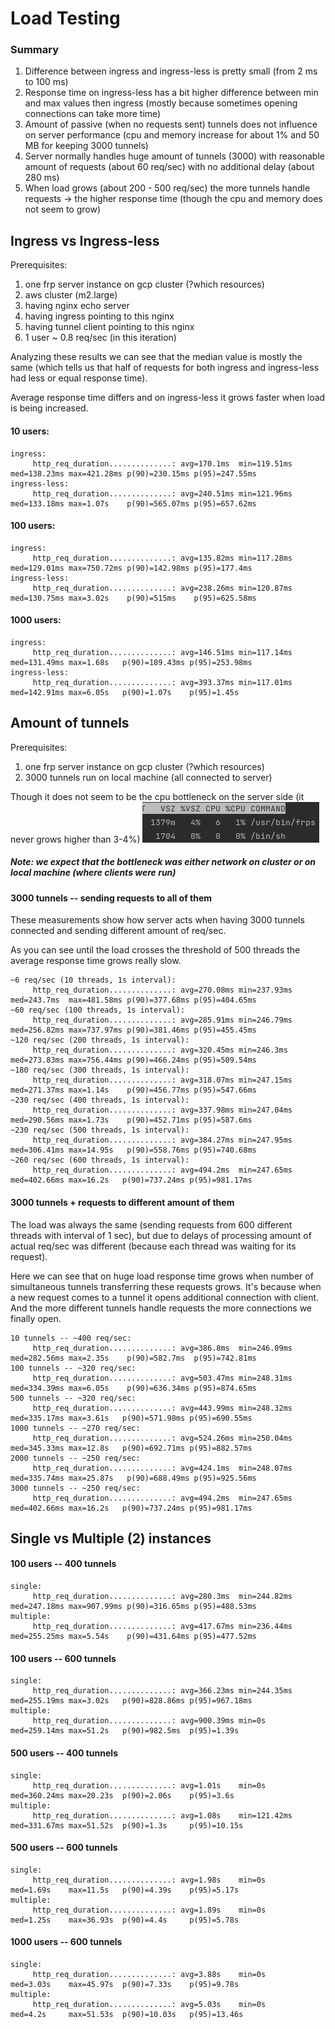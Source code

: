 
# Load Testing

### Summary

1) Difference between ingress and ingress-less is pretty small (from 2 ms to 100 ms)
2) Response time on ingress-less has a bit higher difference between min and max values then ingress 
(mostly because sometimes opening  connections can take more time)
3) Amount of passive (when no requests sent) tunnels does not influence on server performance (cpu and memory 
increase for about 1% and 50 MB for keeping 3000 tunnels)
4) Server normally handles huge amount of tunnels (3000) with reasonable amount of requests (about 60 req/sec)
with no additional delay (about 280 ms)
5) When load grows (about 200 - 500 req/sec) the more tunnels handle requests -> the higher response time
(though the cpu and memory does not seem to grow)


## Ingress vs Ingress-less

Prerequisites:

1) one frp server instance on gcp cluster (?which resources)
2) aws cluster (m2.large)
3) having nginx echo server
4) having ingress pointing to this nginx
5) having tunnel client pointing to this nginx
6) 1 user ~ 0.8 req/sec (in this iteration)

Analyzing these results we can see that the median value is mostly the same (which tells us that half of requests for 
both ingress and ingress-less had less or equal response time).

Average response time differs and on ingress-less it grows faster when load is being increased.

#### 10 users:

```
ingress:
     http_req_duration..............: avg=170.1ms  min=119.51ms med=138.23ms max=421.28ms p(90)=230.15ms p(95)=247.55ms
ingress-less:
     http_req_duration..............: avg=240.51ms min=121.96ms med=133.18ms max=1.07s    p(90)=565.07ms p(95)=657.62ms
```


#### 100 users:

```
ingress:
     http_req_duration..............: avg=135.82ms min=117.28ms med=129.01ms max=750.72ms p(90)=142.98ms p(95)=177.4ms
ingress-less:
     http_req_duration..............: avg=238.26ms min=120.87ms med=130.75ms max=3.02s    p(90)=515ms    p(95)=625.58ms
```


#### 1000 users:

```
ingress:
     http_req_duration..............: avg=146.51ms min=117.14ms med=131.49ms max=1.68s   p(90)=189.43ms p(95)=253.98ms
ingress-less:
     http_req_duration..............: avg=393.37ms min=117.01ms med=142.91ms max=6.05s   p(90)=1.07s    p(95)=1.45s   
```

## Amount of tunnels

Prerequisites:
1) one frp server instance on gcp cluster (?which resources)
2) 3000 tunnels run on local machine (all connected to server)

Though it does not seem to be the cpu bottleneck on the server side (it never grows higher than 3-4%)
![img.png](img.png)

##### Note: we expect that the bottleneck was either network on cluster or on local machine (where clients were run)

#### 3000 tunnels -- sending requests to all of them

These measurements show how server acts when having 3000 tunnels connected and sending different amount of req/sec.

As you can see until the load crosses the threshold of 500 threads the average response time grows really slow.

```
~6 req/sec (10 threads, 1s interval):
     http_req_duration..............: avg=270.08ms min=237.93ms med=243.7ms  max=481.58ms p(90)=377.68ms p(95)=404.65ms
~60 req/sec (100 threads, 1s interval):
     http_req_duration..............: avg=285.91ms min=246.79ms med=256.82ms max=737.97ms p(90)=381.46ms p(95)=455.45ms
~120 req/sec (200 threads, 1s interval):
     http_req_duration..............: avg=320.45ms min=246.3ms  med=273.83ms max=756.44ms p(90)=466.24ms p(95)=509.54ms
~180 req/sec (300 threads, 1s interval):
     http_req_duration..............: avg=318.07ms min=247.15ms med=271.37ms max=1.14s    p(90)=456.77ms p(95)=547.66ms
~230 req/sec (400 threads, 1s interval):
     http_req_duration..............: avg=337.98ms min=247.04ms med=290.56ms max=1.73s    p(90)=452.71ms p(95)=587.6ms 
~230 req/sec (500 threads, 1s interval):
     http_req_duration..............: avg=384.27ms min=247.95ms med=306.41ms max=14.95s   p(90)=558.76ms p(95)=740.68ms
~260 req/sec (600 threads, 1s interval):
     http_req_duration..............: avg=494.2ms  min=247.65ms med=402.66ms max=16.2s   p(90)=737.24ms p(95)=981.17ms
```

#### 3000 tunnels + requests to different amount of them

The load was always the same (sending requests from 600 different threads with interval of 1 sec),
but due to delays of processing amount of actual req/sec was different (because each thread was waiting for its request).

Here we can see that on huge load response time grows when number of simultaneous tunnels transferring these requests grows.
It's because when a new request comes to a tunnel it opens additional connection with client. And the more different tunnels 
handle requests the more connections we finally open. 

```
10 tunnels -- ~400 req/sec:
     http_req_duration..............: avg=386.8ms  min=246.09ms med=282.56ms max=2.35s    p(90)=582.7ms  p(95)=742.81ms
100 tunnels -- ~320 req/sec:
     http_req_duration..............: avg=503.47ms min=248.31ms med=334.39ms max=6.05s    p(90)=636.34ms p(95)=874.65ms
500 tunnels -- ~320 req/sec:
     http_req_duration..............: avg=443.99ms min=248.32ms med=335.17ms max=3.61s   p(90)=571.98ms p(95)=690.55ms
1000 tunnels -- ~270 req/sec:
     http_req_duration..............: avg=524.26ms min=250.04ms med=345.33ms max=12.8s   p(90)=692.71ms p(95)=882.57ms
2000 tunnels -- ~250 req/sec:
     http_req_duration..............: avg=424.1ms  min=248.07ms med=335.74ms max=25.87s   p(90)=688.49ms p(95)=925.56ms
3000 tunnels -- ~250 req/sec:
     http_req_duration..............: avg=494.2ms  min=247.65ms med=402.66ms max=16.2s   p(90)=737.24ms p(95)=981.17ms

```

## Single vs Multiple (2) instances

#### 100 users -- 400 tunnels

```
single:
     http_req_duration..............: avg=280.3ms  min=244.82ms med=247.18ms max=907.99ms p(90)=316.65ms p(95)=488.53ms
multiple:
     http_req_duration..............: avg=417.67ms min=236.44ms med=255.25ms max=5.54s    p(90)=431.64ms p(95)=477.52ms
```

#### 100 users -- 600 tunnels

```
single:
     http_req_duration..............: avg=366.23ms min=244.35ms med=255.19ms max=3.02s   p(90)=828.86ms p(95)=967.18ms
multiple:
     http_req_duration..............: avg=900.39ms min=0s       med=259.14ms max=51.2s   p(90)=982.5ms  p(95)=1.39s   
```

#### 500 users -- 400 tunnels

```
single:
     http_req_duration..............: avg=1.01s    min=0s       med=360.24ms max=20.23s  p(90)=2.06s    p(95)=3.6s    
multiple:
     http_req_duration..............: avg=1.08s    min=121.42ms med=331.67ms max=51.52s  p(90)=1.3s     p(95)=10.15s  
```

#### 500 users -- 600 tunnels

```
single:
     http_req_duration..............: avg=1.98s    min=0s       med=1.69s    max=11.5s   p(90)=4.39s    p(95)=5.17s   
multiple:
     http_req_duration..............: avg=1.89s    min=0s       med=1.25s    max=36.93s  p(90)=4.4s     p(95)=5.78s   
```

#### 1000 users -- 600 tunnels

```
single:
     http_req_duration..............: avg=3.88s    min=0s       med=3.03s    max=45.97s  p(90)=7.33s    p(95)=9.78s   
multiple:
     http_req_duration..............: avg=5.03s    min=0s       med=4.2s     max=51.53s  p(90)=10.03s   p(95)=13.46s  
```

